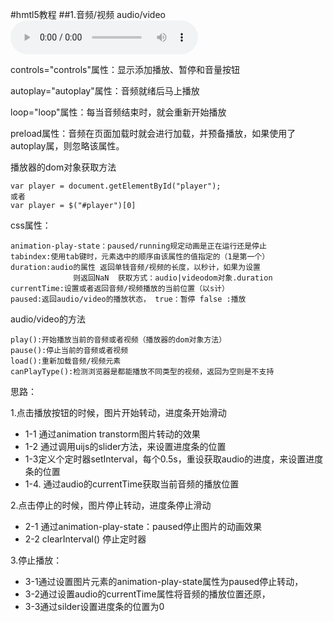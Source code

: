 #hmtl5教程
##1.音频/视频 audio/video
    <audio src="新品资源路径" controls="controls" id="player"></audio>

controls="controls"属性：显示添加播放、暂停和音量按钮

autoplay="autoplay"属性：音频就绪后马上播放

loop="loop"属性：每当音频结束时，就会重新开始播放

preload属性：音频在页面加载时就会进行加载，并预备播放，如果使用了autoplay属，则忽略该属性。

播放器的dom对象获取方法
	
	var player = document.getElementById("player");
	或者
	var player = $("#player")[0]

css属性：

	animation-play-state：paused/running规定动画是正在运行还是停止
	tabindex:使用tab键时，元素选中的顺序由该属性的值指定的（1是第一个）
	duration:audio的属性 返回单钱音频/视频的长度，以秒计，如果为设置
				  则返回NaN  获取方式：audio|videodom对象.duration
	currentTime:设置或者返回音频/视频播放的当前位置（以s计）
	paused:返回audio/video的播放状态， true：暂停 false :播放

audio/video的方法

   	play():开始播放当前的音频或者视频（播放器的dom对象方法）
	pause():停止当前的音频或者视频
	load():重新加载音频/视频元素
	canPlayType():检测浏览器是都能播放不同类型的视频，返回为空则是不支持

思路：

1.点击播放按钮的时候，图片开始转动，进度条开始滑动

*  1-1 通过animation transtorm图片转动的效果
*  1-2 通过调用uijs的slider方法，来设置进度条的位置
*  1-3定义个定时器setInterval，每个0.5s，重设获取audio的进度，来设置进度条的位置
*  1-4. 通过audio的currentTime获取当前音频的播放位置

2.点击停止的时候，图片停止转动，进度条停止滑动

* 2-1 通过animation-play-state：paused停止图片的动画效果
* 2-2 clearInterval() 停止定时器

3.停止播放：

*  3-1通过设置图片元素的animation-play-state属性为paused停止转动，
*  3-2通过设置audio的currentTime属性将音频的播放位置还原，
*  3-3通过silder设置进度条的位置为0
